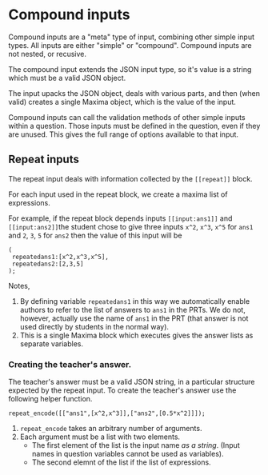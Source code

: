 # Compound inputs

Compound inputs are a "meta" type of input, combining other simple input types.  All inputs are either "simple" or "compound".  Compound inputs are not nested, or recusive.

The compound input extends the JSON input type, so it's value is a string which must be a valid JSON object.

The input upacks the JSON object, deals with various parts, and then (when valid) creates a single Maxima object, which is the value of the input.

Compound inputs can call the validation methods of other simple inputs within a question.  Those inputs must be defined in the question, even if they are unused.  This gives the full range of options available to that input.

## Repeat inputs

The repeat input deals with information collected by the `[[repeat]]` block.

For each input used in the repeat block, we create a maxima list of expressions.

For example, if the repeat block depends inputs `[[input:ans1]]` and `[[input:ans2]]`the student chose to give three inputs `x^2`, `x^3`, `x^5` for `ans1` and `2`, `3`, `5` for `ans2` then the value of this input will be

    (
     repeatedans1:[x^2,x^3,x^5],
     repeatedans2:[2,3,5]
    );

Notes, 

1. By defining variable `repeatedans1` in this way we automatically enable authors to refer to the list of answers to `ans1` in the PRTs.  We do not, however, actually use the name of `ans1` in the PRT (that answer is not used directly by students in the normal way).
2. This is a single Maxima block which executes gives the answer lists as separate variables.

### Creating the teacher's answer.

The teacher's answer must be a valid JSON string, in a particular structure expected by the repeat input.  To create the teacher's answer use the following helper function.

    repeat_encode([["ans1",[x^2,x^3]],["ans2",[0.5*x^2]]]);

1. `repeat_encode` takes an arbitrary number of arguments.
2. Each argument must be a list with two elements.
   * The first element of the list is the input name _as a string_.  (Input names in question variables cannot be used as variables).
   * The second elemnt of the list if the list of expressions.
